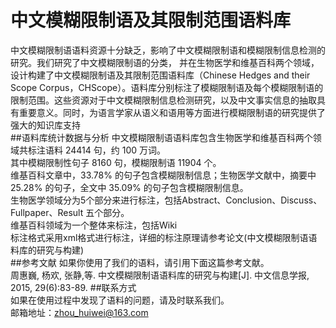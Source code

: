 # 中文模糊限制语及其限制范围语料库
中文模糊限制语语料资源十分缺乏，影响了中文模糊限制语和模糊限制信息检测的研究。我们研究了中文模糊限制语的分类，
并在生物医学和维基百科两个领域，设计构建了中文模糊限制语及其限制范围语料库（Chinese Hedges and their Scope Corpus，CHScope）。语料库分别标注了模糊限制语及每个模糊限制语的限制范围。这些资源对于中文模糊限制信息检测研究，以及中文事实信息的抽取具有重要意义。同时，为语言学家从语义和语用等方面进行模糊限制语的研究提供了强大的知识库支持<br>
##语料库统计数据与分析
中文模糊限制语语料库包含生物医学和维基百科两个领域共标注语料 24414 句，约 100 万词。  
其中模糊限制性句子 8160 句，模糊限制语 11904 个。  
维基百科文章中，33.78% 的句子包含模糊限制信息；生物医学文献中，摘要中25.28% 的句子，全文中 35.09% 的句子包含模糊限制信息。<br>
生物医学领域分为5个部分来进行标注，包括Abstract、Conclusion、Discuss、Fullpaper、Result 五个部分。<br>
维基百科领域为一个整体来标注，包括Wiki<br>标注格式采用xml格式进行标注，详细的标注原理请参考论文(中文模糊限制语语料库的研究与构建)<br>
##参考文献
如果你使用了我们的语料，请引用下面这篇参考文献。<br>
周惠巍, 杨欢, 张静,等. 中文模糊限制语语料库的研究与构建[J]. 中文信息学报, 2015, 29(6):83-89.
##联系方式  
如果在使用过程中发现了语料的问题，请及时联系我们。<br>
邮箱地址：zhou_huiwei@163.com
